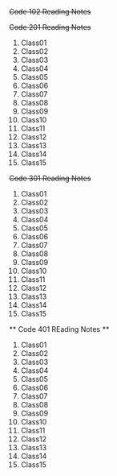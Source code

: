 ~~Code 102 Reading Notes~~

~~Code 201 Reading Notes~~
1. Class01
2. Class02
3. Class03
4. Class04
5. Class05
6. Class06
7. Class07
8. Class08
9. Class09
10. Class10
11. Class11
12. Class12
13. Class13
14. Class14
15. Class15

~~Code 301 Reading Notes~~
1. Class01
2. Class02
3. Class03
4. Class04
5. Class05
6. Class06
7. Class07
8. Class08
9. Class09
10. Class10
11. Class11
12. Class12
13. Class13
14. Class14
15. Class15

** Code 401 REading Notes **
1. Class01
2. Class02
3. Class03
4. Class04
5. Class05
6. Class06
7. Class07
8. Class08
9. Class09
10. Class10
11. Class11
12. Class12
13. Class13
14. Class14
15. Class15